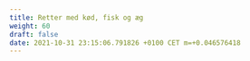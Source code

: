 ```yaml
---
title: Retter med kød, fisk og æg
weight: 60
draft: false
date: 2021-10-31 23:15:06.791826 +0100 CET m=+0.046576418
---
```



